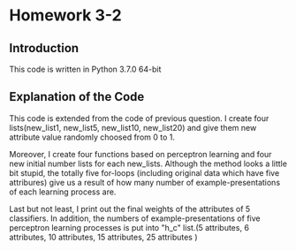 # Homework 3-2

**Introduction**
-
This code is written in Python 3.7.0 64-bit

**Explanation of the Code**
-
This code is extended from the code of previous question. I create four lists(new_list1, new_list5, 
new_list10, new_list20) and give them new attribute value randomly choosed from 0 to 1.

Moreover, I create four functions based on perceptron learning and four new initial number lists for each new_lists. Although the method looks a little bit stupid, the totally five for-loops (including original data which have five attribures) give us a result of how many number of example-presentations of each learning process are.

Last but not least, I print out the final weights of the attributes of 5 classifiers. In addition, the numbers of example-presentations of five perceptron learning processes is put into "h_c" list.(5 attributes, 6 attributes, 10 attributes, 15 attributes, 25 attributes )